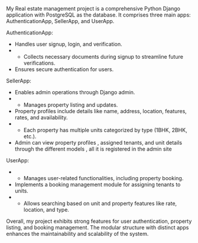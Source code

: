 My Real estate management project is a comprehensive Python Django application with PostgreSQL as the database. It comprises three main apps: AuthenticationApp, SellerApp, and UserApp.

AuthenticationApp:

- Handles user signup, login, and verification.
- - Collects necessary documents during signup to streamline future verifications.
- Ensures secure authentication for users.

SellerApp:

- Enables admin operations through Django admin.
- - Manages property listing and updates.
- Property profiles include details like name, address, location, features, rates, and availability.
- - Each property has multiple units categorized by type (1BHK, 2BHK, etc.).
- Admin can view property profiles , assigned tenants, and unit details through the different models , all it is registered in the admin site

UserApp:

- - Manages user-related functionalities, including property booking.
- Implements a booking management module for assigning tenants to units.
- - Allows searching based on unit and property features like rate, location, and type.

Overall, my project exhibits strong features for user authentication, property listing, and booking management. The modular structure with distinct apps enhances the maintainability and scalability of the system.

